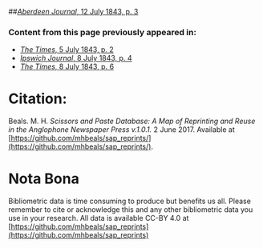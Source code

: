 ##[*Aberdeen Journal*, 12 July 1843, p. 3](https://mhbeals.github.io/sap_html/Aberdeen-Journal/Aberdeen-Journal-12-July-1843-p-3)

### Content from this page previously appeared in:
+ [*The Times*, 5 July 1843, p. 2](https://mhbeals.github.io/sap_html/The-Times/The-Times-5-July-1843-p-2)
+ [*Ipswich Journal*, 8 July 1843, p. 4](https://mhbeals.github.io/sap_html/Ipswich-Journal/Ipswich-Journal-8-July-1843-p-4)
+ [*The Times*, 8 July 1843, p. 6](https://mhbeals.github.io/sap_html/The-Times/The-Times-8-July-1843-p-6)
                    
# Citation: 

Beals. M. H. *Scissors and Paste Database: A Map of Reprinting and Reuse in the Anglophone Newspaper Press v.1.0.1.* 2 June 2017. Available at [https://github.com/mhbeals/sap_reprints/](https://github.com/mhbeals/sap_reprints/). 
                    
# Nota Bona

Bibliometric data is time consuming to produce but benefits us all. Please remember to cite or acknowledge this and any other bibliometric data you use in your research. All data is available CC-BY 4.0 at [https://github.com/mhbeals/sap_reprints](https://github.com/mhbeals/sap_reprints)
